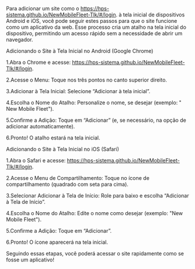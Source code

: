 Para adicionar um site como o https://hps-sistema.github.io/NewMobileFleet-Tlk/#/login. à tela inicial de dispositivos Android e iOS, você pode seguir estes passos para que o site funcione como um aplicativo da web. Esse processo cria um atalho na tela inicial do dispositivo, permitindo um acesso rápido sem a necessidade de abrir um navegador.

Adicionando o Site à Tela Inicial no Android (Google Chrome)

1.Abra o Chrome e acesse: https://hps-sistema.github.io/NewMobileFleet-Tlk/#/login.

2.Acesse o Menu: Toque nos três pontos no canto superior direito.

3.Adicionar à Tela Inicial: Selecione “Adicionar à tela inicial”.

4.Escolha o Nome do Atalho: Personalize o nome, se desejar (exemplo: " New Mobile Fleet").

5.Confirme a Adição: Toque em “Adicionar” (e, se necessário, na opção de adicionar automaticamente).

6.Pronto! O atalho estará na tela inicial.

Adicionando o Site à Tela Inicial no iOS (Safari)

1.Abra o Safari e acesse: https://hps-sistema.github.io/NewMobileFleet-Tlk/#/login.

2.Acesse o Menu de Compartilhamento: Toque no ícone de compartilhamento (quadrado com seta para cima).

3.Selecionar Adicionar à Tela de Início: Role para baixo e escolha “Adicionar à Tela de Início”.

4.Escolha o Nome do Atalho: Edite o nome como desejar (exemplo: "New Mobile Fleet").

5.Confirme a Adição: Toque em “Adicionar”.

6.Pronto! O ícone aparecerá na tela inicial.

Seguindo essas etapas, você poderá acessar o site rapidamente como se fosse um aplicativo!
